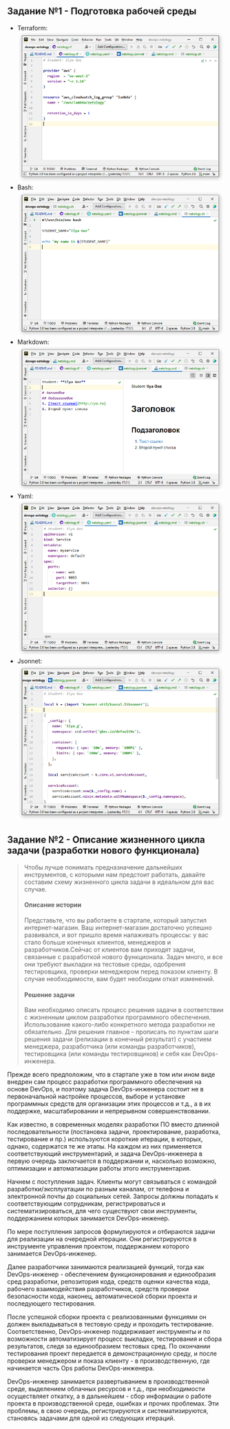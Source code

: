 ## Задание №1 - Подготовка рабочей среды

- Terraform:
![Terraform screenshot](./img/tf.png)
- Bash:
![Bash screenshot](./img/bash.png) 
- Markdown:
![Markdown screenshot](./img/md.png)
- Yaml:
![Yaml screenshot](./img/yaml.png)
- Jsonnet:
![Jsonnet screenshot](./img/jsonnet.png) 
 
## Задание №2 - Описание жизненного цикла задачи (разработки нового функционала)
> Чтобы лучше понимать предназначение дальнейших инструментов, с которыми нам предстоит работать, давайте составим схему жизненного цикла задачи в идеальном для вас случае.
> #### Описание истории
> Представьте, что вы работаете в стартапе, который запустил интернет-магазин. Ваш интернет-магазин достаточно успешно развивался, и вот пришло время налаживать процессы: у вас стало больше конечных клиентов, менеджеров и разработчиков.Сейчас от клиентов вам приходят задачи, связанные с разработкой нового функционала. Задач много, и все они требуют выкладки на тестовые среды, одобрения тестировщика, проверки менеджером перед показом клиенту. В случае необходимости, вам будет необходим откат изменений.
> #### Решение задачи
> Вам необходимо описать процесс решения задачи в соответствии с жизненным циклом разработки программного обеспечения. Использование какого-либо конкретного метода разработки не обязательно. Для решения главное - прописать по пунктам шаги решения задачи (релизации в конечный результат) с участием менеджера, разработчика (или команды разработчиков), тестировщика (или команды тестировщиков) и себя как DevOps-инженера.

Прежде всего предположим, что в стартапе уже в том или ином виде внедрен сам процесс разработки программного обеспечения 
на основе DevOps, и поэтому задача DevOps-инженера состоит не в первоначальной настройке процессов, 
выборе и установке программных средств для организации этих процессов и т.д., а в их поддержке,
масштабировании и непрерывном совершенствовании.

Как известно, в современных моделях разработки ПО вместо длинной последовательности (постановка задачи, 
проектирование, разработка, тестирование и пр.) используются короткие итерации, в которых, однако, 
содержатся те же этапы. На каждом из них применяется соответствующий инструментарий, и задача 
DevOps-инженера в первую очередь заключается в поддержании и, насколько возможно, оптимизации и 
автоматизации работы этого инструментария. 

Начнем с поступления задач. Клиенты могут связываться с командой разработки/эксплуатации по разным
каналам, от телефона и электронной почты до социальных сетей. Запросы должны попадать к соответствующим
сотрудникам, регистрироваться и систематизироваться, для чего существуют свои инструменты, поддержанием
которых занимается DevOps-инженер.

По мере поступления запросов формулируются и отбираются задачи для реализации на очередной итерации.
Они регистрируются в инструменте управления проектом, поддержанием которого занимается DevOps-инженер.

Далее разработчики занимаются реализацией функций, тогда как DevOps-инженер - обеспечением 
функционирования и единообразия сред разработки, репозитория кода, средств оценки качества кода,
рабочего взаимодействия разработчиков, средств проверки безопасности кода, наконец, 
автоматической сборки проекта и последующего тестирования.  

После успешной сборки проекта с реализованными функциями он должен выкладываться в тестовую среду 
и проходить тестирование. Соответственно, DevOps-инженер поддерживает инструменты и по возможности
автоматизирует процесс выкладки, тестирования и сбора результатов, следя за единообразием тестовых
сред. По окончании тестирования проект передается в демонстрационную среду, и после проверки 
менеджером и показа клиенту - в производственную, где начинается часть Ops работы DevOps-инженера.

DevOps-инженер занимается развертыванием в производственной среде, выделением облачных ресурсов
и т.д., при необходимости осуществляет откатку, а в дальнейшем - сбор информации о работе проекта 
в производственной среде, ошибках и прочих проблемах. Эти проблемы, в свою очередь, регистрируются и систематизируются, становясь задачами
для одной из следующих итераций.


